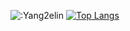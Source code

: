 ![:Yang2elin](https://count.getloli.com/get/@:Yang2elin?theme=rule34)
[![Top Langs](https://github-readme-stats.vercel.app/api/top-langs/?username=Yang2elin&layout=compact)](https://github.com/Yang2elin?tab=repositories)

<!--[![GitHub stats](https://github-readme-stats.vercel.app/api?username=Yang2elin&count_private=true&show_icons=true)](https://github.com/Yang2elin?tab=repositories)-->


